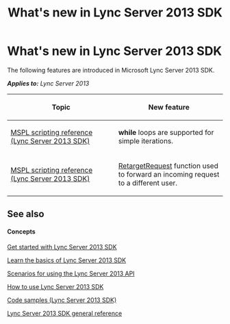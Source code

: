 ﻿---
title: What's new in Lync Server 2013 SDK
TOCTitle: What's new
ms:assetid: 69d58a35-2247-4dd0-ad3d-2d48d2e489ab
ms:mtpsurl: https://msdn.microsoft.com/en-us/library/Dn439100(v=office.15)
ms:contentKeyID: 57096264
ms.date: 02/11/2016
mtps_version: v=office.15
---

# What's new in Lync Server 2013 SDK

The following features are introduced in Microsoft Lync Server 2013 SDK.


_**Applies to:** Lync Server 2013_

<table>
<colgroup>
<col style="width: 50%" />
<col style="width: 50%" />
</colgroup>
<thead>
<tr class="header">
<th><p>Topic</p></th>
<th><p>New feature</p></th>
</tr>
</thead>
<tbody>
<tr class="odd">
<td><p><a href="https://msdn.microsoft.com/en-us/library/hh364711(v=office.15)">MSPL scripting reference (Lync Server 2013 SDK)</a></p></td>
<td><p><strong>while</strong> loops are supported for simple iterations.</p></td>
</tr>
<tr class="even">
<td><p><a href="https://msdn.microsoft.com/en-us/library/hh364711(v=office.15)">MSPL scripting reference (Lync Server 2013 SDK)</a></p></td>
<td><p><a href="https://msdn.microsoft.com/en-us/library/dn439184(v=office.15)">RetargetRequest</a> function used to forward an incoming request to a different user.</p></td>
</tr>
</tbody>
</table>


## See also

#### Concepts

[Get started with Lync Server 2013 SDK](get-started-with-lync-server-2013-sdk.md)

[Learn the basics of Lync Server 2013 SDK](learn-the-basics-of-lync-server-2013-sdk.md)

[Scenarios for using the Lync Server 2013 API](scenarios-for-using-the-lync-server-2013-api.md)

[How to use Lync Server 2013 SDK](how-to-use-lync-server-2013-sdk.md)

[Code samples (Lync Server 2013 SDK)](code-samples-lync-server-2013-sdk.md)

[Lync Server 2013 SDK general reference](lync-server-2013-sdk-general-reference.md)

